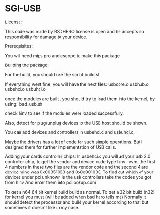 # SGI-USB
License:

This code was made by BSDHERO license is open and he accepts no responsibility for damage to your device.

Prerequisites:

You will need mips pro and cscope to make this package.


Building the package:

For the build, you should use the script build.sh

If everything went fine, you will have the next files: usbcore.o usbhub.o usbehci.o usbuhci.o


once the modules are built , you should try to load them into the kernel, by using: load_usb.sh

check hinv to see if the modules were loaded successfully.

Also, detect for plug/unplug devices to the USB host should be shown.

You can add devices and controllers in usbehci.c and usbuhci.c,

Maybe the drivers has a lot of code for such simple operations. But I designed them for further implementation of USB calls. 


Adding your cards controller chips:
In usbehci.c you will ad your usb 2.0 controller chip, to get the vendor and device code type hinv -vvm, the first 4 numbers 
in these two files are the vendor code and the second 4 are device mine was 0x00351033 and 0x0e001033. To find out which of your 
devices under pci unknown is the usb controllers take the codes you got from hinv 
And enter them into pcilookup.com

To get a n64 64 bit kernel build build as normal. To get a 32 bit build (n32) for kernel you must (will be added when bsd hero tells me)
Normally it should detect the processor and build your kernel according to that but sometimes it doesn't like in my case.
